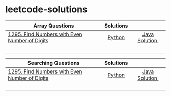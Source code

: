 # leetcode-solutions

| Array Questions                                                                                                         | Solutions  |                                                                                                                                                             |
| ----------------------------------------------------------------------------------------------------------------------- |:----------:|:-----------------------------------------------------------------------------------------------------------------------------------------------------------:|
| [1295. Find Numbers with Even Number of Digits](https://leetcode.com/problems/find-numbers-with-even-number-of-digits/) | [Python]() | [Java Solution ](https://github.com/kabir0x23/leetcode-solutions/blob/main/Java/src/com/_01_Arrays/Easy/_1295_Find_Numbers_with_Even_Number_of_Digits.java) |
|                                                                                                                         |            |                                                                                                                                                             |
|                                                                                                                         |            |                                                                                                                                                             |
|                                                                                                                         |            |                                                                                                                                                             |
|                                                                                                                         |            |                                                                                                                                                             |

| Searching Questions                                                                                                     | Solutions  |                                                                                                                                                             |
| ----------------------------------------------------------------------------------------------------------------------- |:----------:|:-----------------------------------------------------------------------------------------------------------------------------------------------------------:|
| [1295. Find Numbers with Even Number of Digits](https://leetcode.com/problems/find-numbers-with-even-number-of-digits/) | [Python]() | [Java Solution ](https://github.com/kabir0x23/leetcode-solutions/blob/main/Java/src/com/_01_Arrays/Easy/_1295_Find_Numbers_with_Even_Number_of_Digits.java) |
|                                                                                                                         |            |                                                                                                                                                             |
|                                                                                                                         |            |                                                                                                                                                             |
|                                                                                                                         |            |                                                                                                                                                             |
|                                                                                                                         |            |                                                                                                                                                             |
